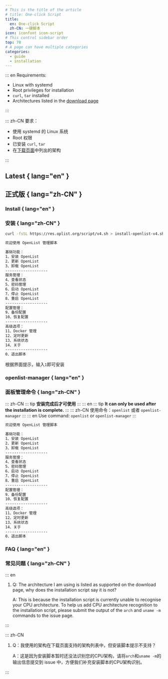 ```yaml
---
# This is the title of the article
# title: One-click Script
title:
  en: One-click Script
  zh-CN: 一键脚本
icon: iconfont icon-script
# This control sidebar order
top: 70
# A page can have multiple categories
categories:
  - guide
  - installation
---
```


::: en
Requirements:

- Linux with systemd
- Root privileges for installation
- `curl`, `tar` installed
- Architectures listed in the [download page](download)

:::

::: zh-CN
要求：

- 使用 systemd 的 Linux 系统
- Root 权限
- 已安装 `curl`, `tar`
- 在[下载页面](download)中列出的架构

:::

## Latest { lang="en" }

## 正式版 { lang="zh-CN" }

### Install { lang="en" }

### 安装 { lang="zh-CN" }

```bash
curl -fsSL https://res.oplist.org/script/v4.sh > install-openlist-v4.sh && sudo bash install-openlist-v4.sh
```

```bash
欢迎使用 OpenList 管理脚本

基础功能：
1、安装 OpenList
2、更新 OpenList
3、卸载 OpenList
-------------------
服务管理：
4、查看状态
5、密码管理
6、启动 OpenList
7、停止 OpenList
8、重启 OpenList
-------------------
配置管理：
9、备份配置
10、恢复配置
-------------------
高级选项：
11、Docker 管理
12、定时更新
13、系统状态
14、关于
-------------------
0、退出脚本
```

根据界面提示，输入`1`即可安装

### openlist-manager { lang="en" }

### 面板管理命令 { lang="zh-CN" }

::: zh-CN
::: tip
**安装完成后才可使用**
:::
::: en
::: tip
**It can only be used after the installation is complete.**
:::
::: zh-CN
使用命令：`openlist` 或者 `openlist-manager`
:::
::: en
Use command: `openlist` or `openlist-manager`
:::

```bash
欢迎使用 OpenList 管理脚本

基础功能：
1、安装 OpenList
2、更新 OpenList
3、卸载 OpenList
-------------------
服务管理：
4、查看状态
5、密码管理
6、启动 OpenList
7、停止 OpenList
8、重启 OpenList
-------------------
配置管理：
9、备份配置
10、恢复配置
-------------------
高级选项：
11、Docker 管理
12、定时更新
13、系统状态
14、关于
-------------------
0、退出脚本
```

### FAQ { lang="en" }

### 常见问题 { lang="zh-CN" }

::: en

1. Q: The architecture I am using is listed as supported on the download page, why does the installation script say it is not?

   A: This is because the installation script is currently unable to recognise your CPU architecture. To help us add CPU architecture recognition to the installation script, please submit the output of the `arch` and `uname -m` commands to the issue page.

:::

::: zh-CN

1. Q：我使用的架构在下载页面支持的架构列表中，但安装脚本提示不支持？

   A：这是因为安装脚本暂时还没法识别您的CPU架构，请将`arch`和`uname -m`的输出信息提交到 issue 中，方便我们补充安装脚本的CPU架构识别。

:::

